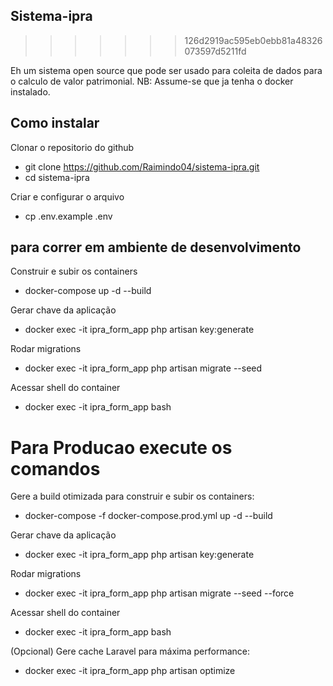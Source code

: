 ## Sistema-ipra
>>>>>>> 126d2919ac595eb0ebb81a48326073597d5211fd

Eh um sistema open source que pode ser usado para coleita de dados para o calculo de valor patrimonial.
NB: Assume-se que ja tenha o docker instalado.

## Como instalar
Clonar o repositorio do github

- git clone https://github.com/Raimindo04/sistema-ipra.git
- cd sistema-ipra

Criar e configurar o arquivo
- cp .env.example .env

## para correr em ambiente de desenvolvimento

Construir e subir os containers

- docker-compose up -d --build



Gerar chave da aplicação
- docker exec -it ipra_form_app php artisan key:generate

Rodar migrations
- docker exec -it ipra_form_app php artisan migrate --seed

Acessar shell do container
- docker exec -it ipra_form_app bash



# Para Producao  execute os comandos 
Gere a build otimizada para construir e subir os containers:
- docker-compose -f docker-compose.prod.yml up -d --build

Gerar chave da aplicação
- docker exec -it ipra_form_app php artisan key:generate

Rodar migrations
- docker exec -it ipra_form_app php artisan migrate --seed --force

Acessar shell do container
- docker exec -it ipra_form_app bash

(Opcional) Gere cache Laravel para máxima performance:
- docker exec -it ipra_form_app php artisan optimize

